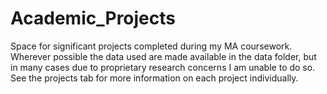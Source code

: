 # Academic_Projects
Space for significant projects completed during my MA coursework. Wherever possible the data used are made available in the data folder, but in many cases due to proprietary research concerns I am unable to do so. See the projects tab for more information on each project individually.
